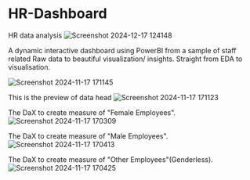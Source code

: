 # HR-Dashboard
HR data analysis
![Screenshot 2024-12-17 124148](https://github.com/user-attachments/assets/b9be83a4-791f-4966-8dbc-360deb19146b)

A dynamic interactive dashboard using PowerBI from a sample of staff related Raw data to beautiful
 visualization/ insights. Straight from EDA to visualisation.

![Screenshot 2024-11-17 171145](https://github.com/user-attachments/assets/fedcb000-e0d6-43e3-8ef0-b2900f11a005)


This is the preview of data head
![Screenshot 2024-11-17 171123](https://github.com/user-attachments/assets/584f15cb-0d27-49e7-b1f8-cf7ce9c2add8)


The DaX to create measure of "Female Employees".
![Screenshot 2024-11-17 170309](https://github.com/user-attachments/assets/c6fbf70b-42a9-417b-8e1d-03c5bad67b5d)


The DaX to create measure of "Male Employees".
![Screenshot 2024-11-17 170413](https://github.com/user-attachments/assets/bf5d8fab-f1ef-48e5-9eec-b984e7641ab1)


The DaX to create measure of "Other Employees"(Genderless).
![Screenshot 2024-11-17 170425](https://github.com/user-attachments/assets/0bcb3d36-b112-4dae-84fa-fab112460884)
